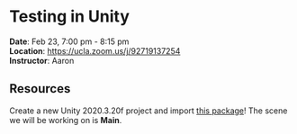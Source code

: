 # Testing in Unity

**Date**: Feb 23, 7:00 pm - 8:15 pm<br>
**Location**: https://ucla.zoom.us/j/92719137254<br>
**Instructor**: Aaron

## Resources

Create a new Unity 2020.3.20f project and import [this package](https://drive.google.com/file/d/1gU63f6FUfturCtUpcZ_aJGwxhBNsZxvC/view?usp=sharing)! The scene we will be working on is **Main**.
